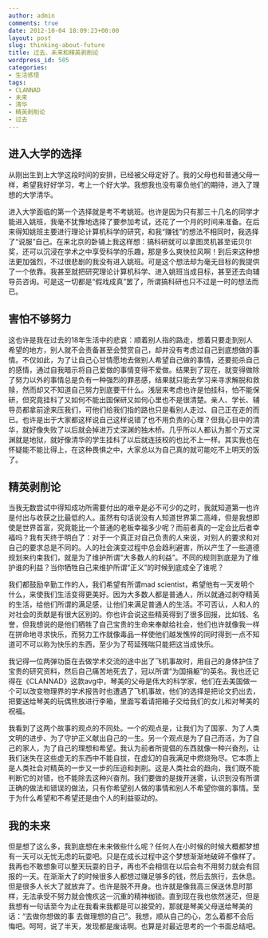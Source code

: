 ```yaml
---
author: admin
comments: true
date: 2012-10-04 18:09:23+00:00
layout: post
slug: thinking-about-future
title: 过去、未来和精英剥削论
wordpress_id: 505
categories:
- 生活感悟
tags:
- CLANNAD
- 未来
- 清华
- 精英剥削论
- 过去
---
```


## 进入大学的选择


从刚出生到上大学这段时间的安排，已经被父母定好了。我的父母也和普通父母一样，希望我好好学习，考上一个好大学。我想我也没有辜负他们的期待，进入了理想的大学清华。

进入大学面临的第一个选择就是考不考姚班。也许是因为只有那三十几名的同学才能进入姚班，我毫不犹豫地选择了要参加考试，还花了一个月的时间来准备。在后来得知姚班主要进行理论计算机科学的研究，和我“赚钱”的想法不相同时，我选择了“说服”自己。在来北京的卧铺上我这样想：搞科研就可以拿图灵机甚至诺贝尔奖，还可以沉浸在学术之中享受科学的乐趣，那是多么爽快拉风啊！到后来这种想法更加强烈，不过很悲剧的我没有进入姚班。可是这个想法却为毫无目标的我提供了一个依靠。我甚至就把研究理论计算机科学、进入姚班当成目标，甚至还去向辅导员咨询。可是这一切都是“假戏成真”罢了，所谓搞科研也只不过是一时的想法而已。


## 害怕不够努力


这也许是我在过去的18年生活中的悲哀：顺着别人指的路走，想着只要走到别人希望的地方，别人就不会责备甚至会赞赏自己，却并没有考虑过自己到底想做的事情。不仅如此，为了让自己心甘情愿地去做别人希望自己做的事情，还要扼杀自己的感情，通过自我暗示将自己爱做的事情变得不爱做。结果到了现在，就变得做除了努力以外的事情总是负有一种强烈的罪恶感，结果就只能去学习来寻求解脱和救赎，然而却又不知道自己努力到底要干什么。浅层来考虑也许是怕挂科，怕不能保研，但究竟挂科了又如何不能出国保研又如何心里也不是很清楚。亲人、学长、辅导员都拿前途来压我们，可他们给我们指的路也只是看别人走过、自己正在走的而已。也许是出于大家都这样说自己这样说错了也不用负责的心理？但我心目中的清华，就好像失败了以后就会掉进万丈深渊的独木桥。几乎所以人都认为那个万丈深渊就是地狱，就好像清华的学生挂科了以后就连技校的也比不上一样。其实我也在怀疑能不能比得上，在这种畏惧之中，大家总以为自己真的就可能吃不上明天的饭了。


## 精英剥削论


当我无数尝试中得知成功所需要付出的艰辛是必不可少的之时，我就知道第一也许是付出与收获之比最低的人。虽然有句话说没有人知道世界第二高峰，但是我想即使是世界首富，究竟能比一个普通的老板幸福多少呢？而前者真的一定会比后者幸福吗？我有天终于明白了：对于一个真正对自己负责的人来说，对别人的要求和对自己的要求总是不同的。人的社会演变过程中总会趋利避害，所以产生了一些道德规划来约束我们，就是为了维护所谓“大多数人的利益”。不同的规则到底是为了维护谁的利益？当你牺牲自己来维护所谓“正义”的时候到底成全了谁呢？

我们都鼓励辛勤工作的人，我们希望有所谓mad scientist，希望他有一天发明个什么，来使我们生活变得更美好。因为大多数人都是普通人，所以就通过剥夺精英的生活，给他们所谓的满足感，让他们来满足普通人的生活。不可否认，人和人的对社会的贡献是有很大区别的。你也许会说这些精英得到了很多回报，比如钱、名誉，但我想说的是他们牺牲了自己宝贵的生命来奉献给社会，他们也许就像我一样在拼命地寻求快乐，而努力工作就像毒品一样使他们越发憔悴的同时得到一点不知道可不可以称为快乐的东西，至少为了苟延残喘只能把这当成快乐。

我记得一位两弹功臣在去做学术交流的途中出了飞机事故时，用自己的身体护住了宝贵的研究资料，然后自己痛苦地死去了，冠以所谓“为国捐躯”的英名。我也还记得在《CLANNAD》这款avg中，琴美的父母是伟大的科学家，他们在去美国做一个可以改变物理界的学术报告时也遭遇了飞机事故，他们的选择是把论文扔出去，把要送给琴美的玩偶熊放进行李箱，里面写着请把箱子交给我们的女儿和对琴美的祝福。

我看到了这两个故事的观点的不同处。一个的观点是，让我们为了国家、为了人类文明的进步、为了守护正义献出自己的一生。另一个观点是为了自己而活，为了自己的家人，为了自己的理想和希望。我认为前者所提倡的东西就像一种兴奋剂，让我们迷失在这些虚无的东西中不能自拔，在虚幻的自我满足中燃烧殆尽。它本质上是人类社会对精英的一步又一步的压迫和剥削。这是人类社会的趋向，我们既不能判断它的对错，也不能除去这种兴奋剂。我们要做的是拨开迷雾，认识到没有所谓正确的做法和错误的做法，只有你希望别人做的事情和别人不希望你做的事情。至于为什么希望和不希望还是由个人的利益驱动的。


## 我的未来


但是想了这么多，我到底想在未来做些什么呢？任何人在小时候的时候大概都梦想有一天可以无忧无虑的玩耍吧。只是在成长过程中这个梦想渐渐地破碎不像样了。我再也不敢想象可以整天玩耍的日子，再也不会相信在以后会有不用努力就会有回报的一天。在渐渐大了的时候很多人都想过赚足够多的钱，然后去旅行，去休息。但是很多人长大了就放弃了。也许是脱不开身。也许就是像我高三保送休息时那样，无法承受不努力就会愧疚这一沉重的精神枷锁。直到现在我也依然迷茫，但是我想有一句话至今为止在我看来我都是可以接受的，那就是琴美父母送给琴美的话：“去做你想做的事 去做理想的自己”。我想，顺从自己的心，怎么着都不会后悔吧。呵呵，说了半天，发现都是废话啊。也算是对最近思考的一个书面总结吧。
